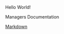 Hello World!

Managers Documentation

[Markdown](docs/Markdown/Manager-Common-Interface-Specification.md)
